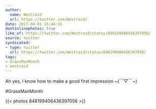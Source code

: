 ```yaml
---
author:
  name: Westraid
  url: https://twitter.com/Westraid/
date: 2017-04-01 15:44:31
dontinlinephotos: true
like_of: https://twitter.com/Westraid/status/848199406436397056/
source: twitter
syndicated:
- type: twitter
  url: https://twitter.com/Westraid/status/848199406436397056/
tags:
- GrassManMonth
- westraid
---
```


Ah yes, I know how to make a good first impression ~(￣▽￣~)

#GrassManMonth 

{{< photos 848199406436397056 >}}